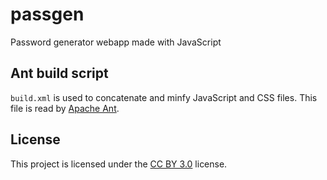 passgen
=======

Password generator webapp made with JavaScript

## Ant build script

`build.xml` is used to concatenate and minfy JavaScript and CSS files. This file is read by [Apache Ant](http://ant.apache.org/).

## License

This project is licensed under the [CC BY 3.0](http://creativecommons.org/licenses/by/3.0/) license. 